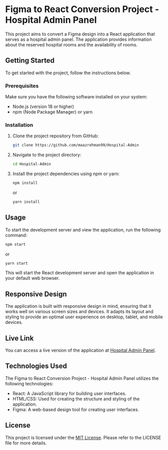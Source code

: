 

# Figma to React Conversion Project - Hospital Admin Panel

This project aims to convert a Figma design into a React application that serves as a hospital admin panel. The application provides information about the reserved hospital rooms and the availability of rooms.

## Getting Started

To get started with the project, follow the instructions below.

### Prerequisites

Make sure you have the following software installed on your system:

- Node.js (version 18 or higher)
- npm (Node Package Manager) or yarn

### Installation

1. Clone the project repository from GitHub:

   ```bash
   git clone https://github.com/maazrehman99/Hospital-Admin
   ```

2. Navigate to the project directory:

   ```bash
   cd Hospital-Admin
   ```

3. Install the project dependencies using npm or yarn:

   ```bash
   npm install
   ```

   or

   ```bash
   yarn install
   ```

## Usage

To start the development server and view the application, run the following command:

```bash
npm start
```

or

```bash
yarn start
```

This will start the React development server and open the application in your default web browser.

## Responsive Design

The application is built with responsive design in mind, ensuring that it works well on various screen sizes and devices. It adapts its layout and styling to provide an optimal user experience on desktop, tablet, and mobile devices.

## Live Link

You can access a live version of the application at [ Hospital Admin Panel](https://taskproject-three.vercel.app/). 
## Technologies Used

The Figma to React Conversion Project - Hospital Admin Panel utilizes the following technologies:

- React: A JavaScript library for building user interfaces.
- HTML/CSS: Used for creating the structure and styling of the application.
- Figma: A web-based design tool for creating user interfaces.

## License

This project is licensed under the [MIT License](LICENSE). Please refer to the LICENSE file for more details.